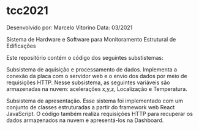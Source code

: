 # tcc2021

Desenvolvido por: Marcelo Vitorino
Data: 03/2021

Sistema de Hardware e Software para Monitoramento Estrutural de Edificações

Este repositório contém o código dos seguintes substistemas:

Subsistema de aquisição e processamento de dados.  Implementa a conexão da placa com o servidor web e o envio dos dados por meio de requisições HTTP. Nesse subsistema,  as seguintes variáveis são armazenadas na nuvem: acelerações x,y,z, Localização e Temperatura.


Subsistema de apresentação. Esse sistema foi implementado com um conjunto de classes estruturadas a partir do framework web React JavaScript. O código também realiza requisições HTTP para recuperar os dados armazenados na nuvem e apresentá-los na Dashboard.
